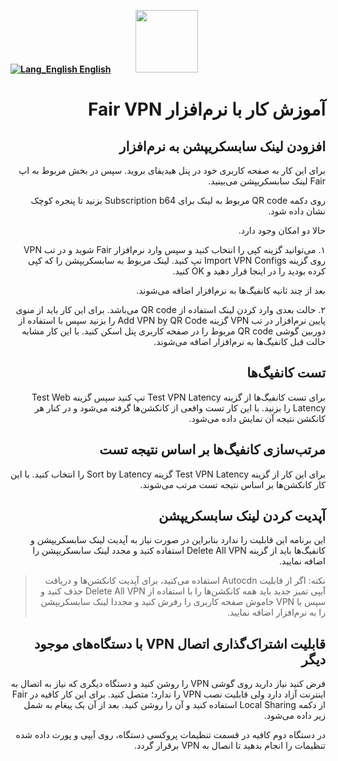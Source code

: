 [**![Lang_English](https://user-images.githubusercontent.com/125398461/229074810-599bd7f9-0bc1-44a9-b76e-90bf7e182314.png) English**](https://github.com/hiddify/hiddify-config/wiki/Tutorial-for-Fair-VPN-app)&nbsp;&nbsp;&nbsp;&nbsp;&nbsp;&nbsp;&nbsp;&nbsp;&nbsp;&nbsp;<a href="https://github.com/hiddify/hiddify-config/wiki/%D9%87%D9%85%D9%87-%D8%A2%D9%85%D9%88%D8%B2%D8%B4%E2%80%8C%D9%87%D8%A7-%D9%88-%D9%88%DB%8C%D8%AF%D8%A6%D9%88%D9%87%D8%A7"><img width="100" src="https://github.com/hiddify/hiddify-config/assets/125398461/3704cd84-eee6-4c45-abe7-3c02936bbebb" /></a>

<div dir=rtl>

# آموزش کار با نرم‌افزار Fair VPN


## افزودن لینک سابسکریپشن به نرم‌افزار

برای این کار به صفحه کاربری خود در پنل هیدیفای بروید. سپس در بخش مربوط به اپ Fair لینک سابسکریپشن می‌بینید. 

روی دکمه QR code مربوط به لینک برای Subscription b64 بزنید تا پنجره کوچک نشان داده شود. 


حالا دو امکان وجود دارد. 

۱. می‌توانید گزینه کپی را انتخاب کنید و سپس وارد نرم‌افزار Fair شوید و در تب VPN روی گزینه Import VPN Configs تپ کنید. لینک مربوط به سابسکریپشن را که کپی کرده بودید را در اینجا قرار دهید و OK کنید. 

بعد از چند ثانیه کانفیگ‌ها به نرم‌افزار اضافه می‌شوند. 


۲. حالت بعدی وارد کردن لینک استفاده از QR code می‌باشد. برای این کار باید از منوی پایین نرم‌افزار در تب VPN گزینه Add VPN by QR Code را بزنید سپس با استفاده از دوربین گوشی QR code مربوط را در صفحه کاربری پنل اسکن کنید. با این کار مشابه حالت قبل کانفیگ‌ها به نرم‌افزار اضافه می‌شوند. 

## تست کانفیگ‌ها

برای تست کانفیگ‌ها از گزینه Test VPN Latency تپ کنید سپس گزینه Test Web Latency را بزنید. با این کار تست واقعی از کانکشن‌ها گرفته می‌شود و در کنار هر کانکشن نتیجه آن نمایش داده می‌شود. 


## مرتب‌سازی کانفیگ‌ها بر اساس نتیجه تست

برای این کار از گزینه Test VPN Latency گزینه Sort by Latency را انتخاب کنید. با این کار کانکشن‌ها بر اساس نتیجه تست مرتب می‌شوند. 


## آپدیت کردن لینک سابسکریپشن
این برنامه این قابلیت را ندارد بنابراین در صورت نیاز به آپدیت لینک سابسکریپشن و کانفیگ‌ها باید از گزینه Delete All VPN استفاده کنید و مجدد لینک سابسکریپشن را اضافه نمایید. 

> نکته: اگر از قابلیت Autocdn استفاده می‌کنید، برای آپدیت کانکشن‌ها و دریافت آیپی تمیز جدید باید همه کانکشن‌ها را با استفاده از Delete All VPN حذف کنید و سپس با VPN خاموش صفحه کاربری را رفرش کنید و مجددا لینک سابسکریپشن را به نرم‌افزار اضافه نمایید.


## قابلیت اشتراک‌گذاری اتصال VPN با دستگاه‌های موجود دیگر

فرض کنید نیاز دارید روی گوشی VPN را روشن کنید و دستگاه دیگری که نیاز به اتصال به اینترنت آزاد دارد ولی قابلیت نصب VPN را ندارد؛ متصل کنید. برای این کار کافیه در Fair از دکمه Local Sharing استفاده کنید و آن را روشن کنید. بعد از آن یک پیغام به شمل زیر داده می‌شود. 


در دستگاه دوم کافیه در قسمت تنظیمات پروکسی دستگاه، روی آیپی و پورت داده شده تنظیمات را انجام بدهید تا انصال به VPN برقرار گردد. 


